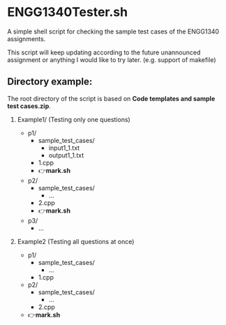 # ENGG1340Tester.sh

A simple shell script for checking the sample test cases of the ENGG1340 assignments.

This script will keep updating according to the future unannounced assignment or anything I would like to try later. (e.g. support of makefile)

## Directory example:
The root directory of the script is based on **Code templates and sample test cases.zip**.

1. Example1/ (Testing only one questions)
   - p1/
     - sample_test_cases/
       - input1_1.txt
       - output1_1.txt
     - 1.cpp
     - 👉**mark.sh**
   - p2/
     - sample_test_cases/
       - ...
     - 2.cpp
     - 👉**mark.sh**
   - p3/
     - ...

2. Example2 (Testing all questions at once)
   - p1/
     - sample_test_cases/
       - ...
     - 1.cpp
   - p2/
     - sample_test_cases/
       - ...
     - 2.cpp
   - 👉**mark.sh**
